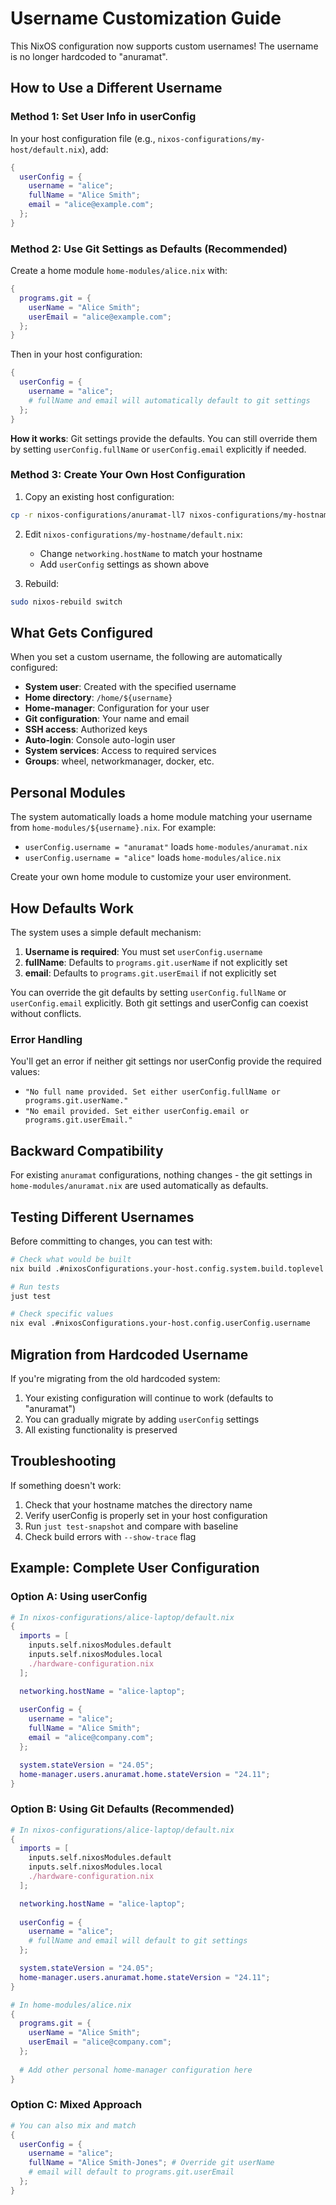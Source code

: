 # Username Customization Guide

This NixOS configuration now supports custom usernames! The username is no longer hardcoded to "anuramat".

## How to Use a Different Username

### Method 1: Set User Info in userConfig

In your host configuration file (e.g., `nixos-configurations/my-host/default.nix`), add:

```nix
{
  userConfig = {
    username = "alice";
    fullName = "Alice Smith";
    email = "alice@example.com";
  };
}
```

### Method 2: Use Git Settings as Defaults (Recommended)

Create a home module `home-modules/alice.nix` with:

```nix
{
  programs.git = {
    userName = "Alice Smith";
    userEmail = "alice@example.com";
  };
}
```

Then in your host configuration:

```nix
{
  userConfig = {
    username = "alice";
    # fullName and email will automatically default to git settings
  };
}
```

**How it works**: Git settings provide the defaults. You can still override them by setting `userConfig.fullName` or `userConfig.email` explicitly if needed.

### Method 3: Create Your Own Host Configuration

1. Copy an existing host configuration:
```bash
cp -r nixos-configurations/anuramat-ll7 nixos-configurations/my-hostname
```

2. Edit `nixos-configurations/my-hostname/default.nix`:
   - Change `networking.hostName` to match your hostname
   - Add `userConfig` settings as shown above

3. Rebuild:
```bash
sudo nixos-rebuild switch
```

## What Gets Configured

When you set a custom username, the following are automatically configured:

- **System user**: Created with the specified username
- **Home directory**: `/home/${username}`
- **Home-manager**: Configuration for your user
- **Git configuration**: Your name and email
- **SSH access**: Authorized keys
- **Auto-login**: Console auto-login user
- **System services**: Access to required services
- **Groups**: wheel, networkmanager, docker, etc.

## Personal Modules

The system automatically loads a home module matching your username from `home-modules/${username}.nix`. For example:

- `userConfig.username = "anuramat"` loads `home-modules/anuramat.nix`
- `userConfig.username = "alice"` loads `home-modules/alice.nix`

Create your own home module to customize your user environment.

## How Defaults Work

The system uses a simple default mechanism:

1. **Username is required**: You must set `userConfig.username`
2. **fullName**: Defaults to `programs.git.userName` if not explicitly set
3. **email**: Defaults to `programs.git.userEmail` if not explicitly set

You can override the git defaults by setting `userConfig.fullName` or `userConfig.email` explicitly. Both git settings and userConfig can coexist without conflicts.

### Error Handling

You'll get an error if neither git settings nor userConfig provide the required values:

- `"No full name provided. Set either userConfig.fullName or programs.git.userName."`
- `"No email provided. Set either userConfig.email or programs.git.userEmail."`

## Backward Compatibility

For existing `anuramat` configurations, nothing changes - the git settings in `home-modules/anuramat.nix` are used automatically as defaults.

## Testing Different Usernames

Before committing to changes, you can test with:

```bash
# Check what would be built
nix build .#nixosConfigurations.your-host.config.system.build.toplevel --dry-run

# Run tests
just test

# Check specific values
nix eval .#nixosConfigurations.your-host.config.userConfig.username
```

## Migration from Hardcoded Username

If you're migrating from the old hardcoded system:

1. Your existing configuration will continue to work (defaults to "anuramat")
2. You can gradually migrate by adding `userConfig` settings
3. All existing functionality is preserved

## Troubleshooting

If something doesn't work:

1. Check that your hostname matches the directory name
2. Verify userConfig is properly set in your host configuration
3. Run `just test-snapshot` and compare with baseline
4. Check build errors with `--show-trace` flag

## Example: Complete User Configuration

### Option A: Using userConfig
```nix
# In nixos-configurations/alice-laptop/default.nix
{
  imports = [
    inputs.self.nixosModules.default
    inputs.self.nixosModules.local
    ./hardware-configuration.nix
  ];

  networking.hostName = "alice-laptop";
  
  userConfig = {
    username = "alice";
    fullName = "Alice Smith";
    email = "alice@company.com";
  };

  system.stateVersion = "24.05";
  home-manager.users.anuramat.home.stateVersion = "24.11";
}
```

### Option B: Using Git Defaults (Recommended)
```nix
# In nixos-configurations/alice-laptop/default.nix  
{
  imports = [
    inputs.self.nixosModules.default
    inputs.self.nixosModules.local
    ./hardware-configuration.nix
  ];

  networking.hostName = "alice-laptop";
  
  userConfig = {
    username = "alice";
    # fullName and email will default to git settings
  };

  system.stateVersion = "24.05";
  home-manager.users.anuramat.home.stateVersion = "24.11";
}
```

```nix
# In home-modules/alice.nix
{
  programs.git = {
    userName = "Alice Smith";
    userEmail = "alice@company.com";
  };
  
  # Add other personal home-manager configuration here
}
```

### Option C: Mixed Approach
```nix
# You can also mix and match
{
  userConfig = {
    username = "alice";
    fullName = "Alice Smith-Jones"; # Override git userName
    # email will default to programs.git.userEmail
  };
}
```